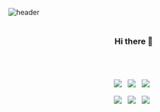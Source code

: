 ![header](https://capsule-render.vercel.app/api?type=slice&text=Sujin%20Park)
<br/>
<br/>
<h3 style="text-align:center"> Hi there 👋 </h3>
<br/>
<br/>
<br/>
<div align = "center">
<img src="https://img.shields.io/badge/-SpringBoot-brightgreen?logo=Spring&logoColor=white&style=flat-square" /> &nbsp; 
<img src="https://img.shields.io/badge/-MySQL-4479a1?logo=MySQL&logoColor=white&style=flat-square" /> &nbsp;
<img src="https://img.shields.io/badge/-Java-b366f6?logo=Java&logoColor=white&style=flat-square" /> &nbsp; <!-- 007396 -->

<img src="https://img.shields.io/badge/-HTML5-e34f26?logo=HTML5&logoColor=white&style=flat-square" /> &nbsp;
  <img src="https://img.shields.io/badge/-AWS-232f32?logo=Amazon AWS&logoColor=white&style=flat-square" /> &nbsp;
<img src="https://img.shields.io/badge/-JavaScript-f7df1e?logo=JavaScript&logoColor=white&style=flat-square" /> &nbsp;
</div>

